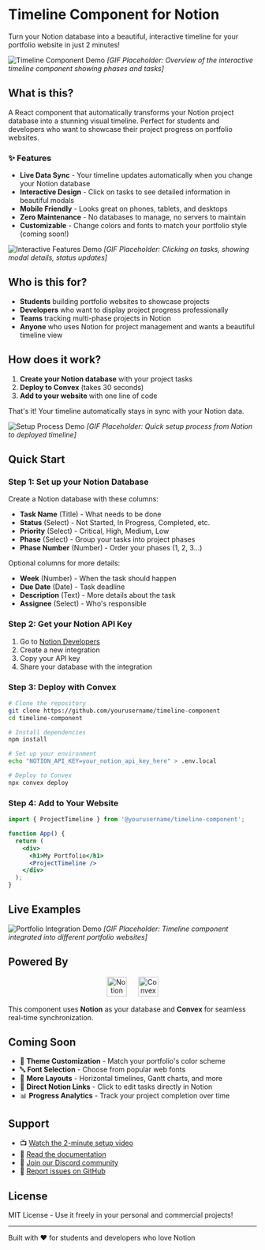 # Timeline Component for Notion

Turn your Notion database into a beautiful, interactive timeline for your portfolio website in just 2 minutes!

![Timeline Component Demo](./demo/timeline-overview.gif)
*[GIF Placeholder: Overview of the interactive timeline component showing phases and tasks]*

## What is this?

A React component that automatically transforms your Notion project database into a stunning visual timeline. Perfect for students and developers who want to showcase their project progress on portfolio websites.

### ✨ Features

- **Live Data Sync** - Your timeline updates automatically when you change your Notion database
- **Interactive Design** - Click on tasks to see detailed information in beautiful modals
- **Mobile Friendly** - Looks great on phones, tablets, and desktops
- **Zero Maintenance** - No databases to manage, no servers to maintain
- **Customizable** - Change colors and fonts to match your portfolio style (coming soon!)

![Interactive Features Demo](./demo/interactive-features.gif)
*[GIF Placeholder: Clicking on tasks, showing modal details, status updates]*

## Who is this for?

- **Students** building portfolio websites to showcase projects
- **Developers** who want to display project progress professionally
- **Teams** tracking multi-phase projects in Notion
- **Anyone** who uses Notion for project management and wants a beautiful timeline view

## How does it work?

1. **Create your Notion database** with your project tasks
2. **Deploy to Convex** (takes 30 seconds)
3. **Add to your website** with one line of code

That's it! Your timeline automatically stays in sync with your Notion data.

![Setup Process Demo](./demo/setup-process.gif)
*[GIF Placeholder: Quick setup process from Notion to deployed timeline]*

## Quick Start

### Step 1: Set up your Notion Database

Create a Notion database with these columns:
- **Task Name** (Title) - What needs to be done
- **Status** (Select) - Not Started, In Progress, Completed, etc.
- **Priority** (Select) - Critical, High, Medium, Low
- **Phase** (Select) - Group your tasks into project phases
- **Phase Number** (Number) - Order your phases (1, 2, 3...)

Optional columns for more details:
- **Week** (Number) - When the task should happen
- **Due Date** (Date) - Task deadline
- **Description** (Text) - More details about the task
- **Assignee** (Select) - Who's responsible

### Step 2: Get your Notion API Key

1. Go to [Notion Developers](https://www.notion.so/my-integrations)
2. Create a new integration
3. Copy your API key
4. Share your database with the integration

### Step 3: Deploy with Convex

```bash
# Clone the repository
git clone https://github.com/yourusername/timeline-component
cd timeline-component

# Install dependencies
npm install

# Set up your environment
echo "NOTION_API_KEY=your_notion_api_key_here" > .env.local

# Deploy to Convex
npx convex deploy
```

### Step 4: Add to Your Website

```jsx
import { ProjectTimeline } from '@yourusername/timeline-component';

function App() {
  return (
    <div>
      <h1>My Portfolio</h1>
      <ProjectTimeline />
    </div>
  );
}
```

## Live Examples

![Portfolio Integration Demo](./demo/portfolio-integration.gif)
*[GIF Placeholder: Timeline component integrated into different portfolio websites]*

## Powered By

<div align="center">
  <img src="./assets/notion-logo.png" alt="Notion" height="40" />
  &nbsp;&nbsp;&nbsp;&nbsp;
  <img src="./assets/convex-logo.png" alt="Convex" height="40" />
</div>

This component uses **Notion** as your database and **Convex** for seamless real-time synchronization.

## Coming Soon

- 🎨 **Theme Customization** - Match your portfolio's color scheme
- 🔤 **Font Selection** - Choose from popular web fonts
- 📱 **More Layouts** - Horizontal timelines, Gantt charts, and more
- 🔗 **Direct Notion Links** - Click to edit tasks directly in Notion
- 📊 **Progress Analytics** - Track your project completion over time

## Support

- 📺 [Watch the 2-minute setup video](#)
- 📖 [Read the documentation](./docs)
- 💬 [Join our Discord community](#)
- 🐛 [Report issues on GitHub](https://github.com/yourusername/timeline-component/issues)

## License

MIT License - Use it freely in your personal and commercial projects!

---

Built with ❤️ for students and developers who love Notion